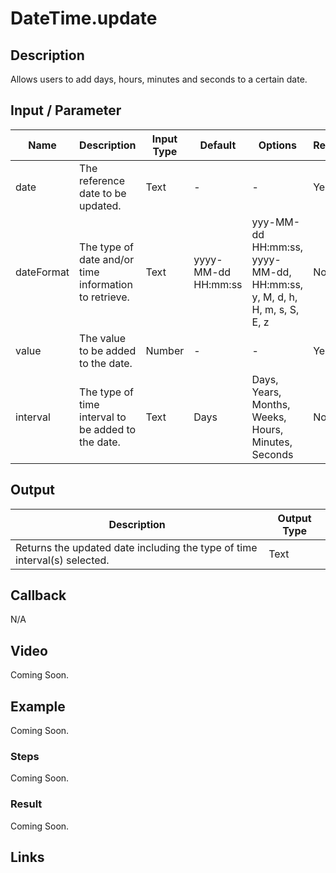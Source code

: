# DateTime.update

## Description

Allows users to add days, hours, minutes and seconds to a certain date.

## Input / Parameter

| Name | Description | Input Type | Default | Options | Required |
| ------ | ------ | ------ | ------ | ------ | ------ |
| date | The reference date to be updated. | Text | - | - | Yes |
| dateFormat | The type of date and/or time information to retrieve. | Text | yyyy-MM-dd HH:mm:ss | yyy-MM-dd HH:mm:ss, yyyy-MM-dd, HH:mm:ss, y, M, d, h, H, m, s, S, E, z | No |
| value | The value to be added to the date. | Number | - | - | Yes |
| interval | The type of time interval to be added to the date. | Text | Days | Days, Years, Months, Weeks, Hours, Minutes, Seconds | No |

## Output

| Description | Output Type |
| ------ | ------ |
| Returns the updated date including the type of time interval(s) selected. | Text |

## Callback

N/A

## Video

Coming Soon.

<!-- Format: [![Video]({image-path}?raw=true)]({url-link}) -->

## Example

Coming Soon.

<!-- Share a scenario, like a user requirements. -->

### Steps

Coming Soon.

<!-- Show the steps and share some screenshots.

1. .....

Format: ![]({image-path}?raw=true) -->

### Result

Coming Soon.

<!-- Explain the output.

Format: ![]({image-path}?raw=true) -->

## Links